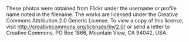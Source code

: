 These photos were obtained from Flickr under the username or profile name noted in the filename. The works are licensed under the Creative Commons Attribution 2.0 Generic License. To view a copy of this license, visit http://creativecommons.org/licenses/by/2.0/ or send a letter to Creative Commons, PO Box 1866, Mountain View, CA 94042, USA.
